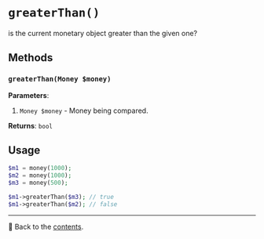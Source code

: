 # `greaterThan()`

is the current monetary object greater than the given one?

## Methods

### `greaterThan(Money $money)`
**Parameters**:
1. `Money $money` - Money being compared.

**Returns**: `bool`

## Usage

```php
$m1 = money(1000);
$m2 = money(1000);
$m3 = money(500);

$m1->greaterThan($m3); // true
$m1->greaterThan($m2); // false
```

---

📌 Back to the [contents](/docs/04_money/README.md).
